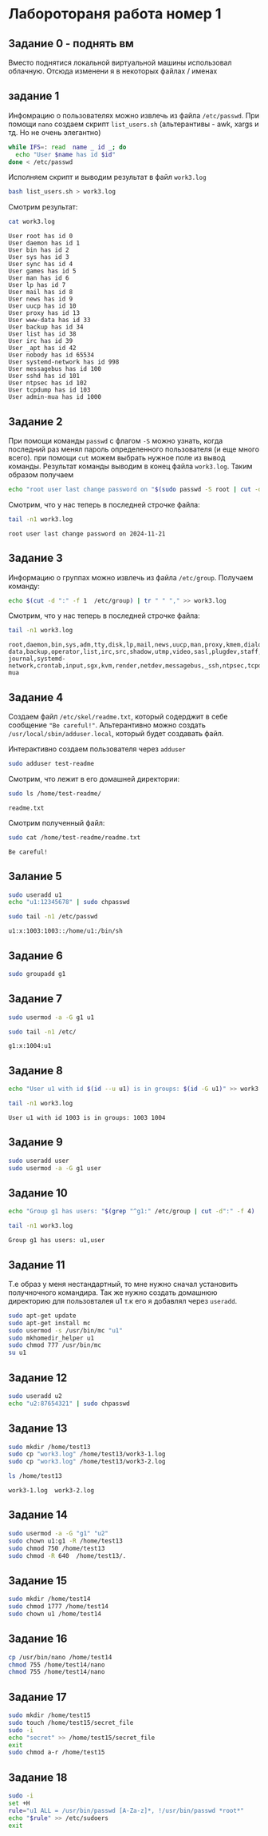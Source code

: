 # Лаборотораня работа номер 1
## Задание 0 - поднять вм
Вместо поднятися локальной виртуальной машины использовал облачную. Отсюда изменени я в некоторых файлах / именах

## задание 1
Инфомрацию о пользователях можно извлечь из файла `/etc/passwd`.
При помощи `nano` создаем скрипт `list_users.sh` (альтерантивы - awk, xargs и тд. Но не очень элегантно)
```bash
while IFS=: read  name _ id _; do
  echo "User $name has id $id"
done < /etc/passwd
```
Исполняем скрипт и выводим результат в файл `work3.log`
```bash
bash list_users.sh > work3.log
```
Смотрим результат:
```bash
cat work3.log
```
```
User root has id 0
User daemon has id 1
User bin has id 2
User sys has id 3
User sync has id 4
User games has id 5
User man has id 6
User lp has id 7
User mail has id 8
User news has id 9
User uucp has id 10
User proxy has id 13
User www-data has id 33
User backup has id 34
User list has id 38
User irc has id 39
User _apt has id 42
User nobody has id 65534
User systemd-network has id 998
User messagebus has id 100
User sshd has id 101
User ntpsec has id 102
User tcpdump has id 103
User admin-mua has id 1000
```

## Задание 2
При помощи команды `passwd` с флагом `-S` можно узнать, когда последний раз менял пароль определенного пользователя (и еще много всего). при помощи `cut` можем выбрать нужное поле из вывод команды. Результат команды выводим в конец файла `work3.log`.  Таким образом получаем
```bash
echo "root user last change password on "$(sudo passwd -S root | cut -d' ' -f3) >> work3.log
```
Смотрим, что у нас теперь в последней строчке файла:
```bash
tail -n1 work3.log
```
```
root user last change password on 2024-11-21
```

## Задание 3
Информацию о группах можно извлечь из файла `/etc/group`. Получаем команду:
```bash
echo $(cut -d ":" -f 1  /etc/group) | tr " " "," >> work3.log
```
Смотрим, что у нас теперь в последней строчке файла:
```bash
tail -n1 work3.log
```
```
root,daemon,bin,sys,adm,tty,disk,lp,mail,news,uucp,man,proxy,kmem,dialout,fax,voice,cdrom,floppy,tape,sudo,audio,dip,www-data,backup,operator,list,irc,src,shadow,utmp,video,sasl,plugdev,staff,games,users,nogroup,systemd-journal,systemd-network,crontab,input,sgx,kvm,render,netdev,messagebus,_ssh,ntpsec,tcpdump,admin-mua
```

## Задание 4

Создаем файл `/etc/skel/readme.txt`, который содерджит в себе сообщение `"Be careful!"`.
Альтерантивно можно создать `/usr/local/sbin/adduser.local`, который будет создавать файл.

Интерактивно создаем пользователя через `adduser`
```bash
sudo adduser test-readme
```
Смотрим, что лежит в его домашней директории:
```bash
sudo ls /home/test-readme/
```
```
readme.txt
```
Смотрим полученный файл:
```bash
sudo cat /home/test-readme/readme.txt
```
```
Be careful!
```

## Залание 5
```bash 
sudo useradd u1
echo "u1:12345678" | sudo chpasswd
```

```bash
sudo tail -n1 /etc/passwd
```
```
u1:x:1003:1003::/home/u1:/bin/sh
```

## Задание 6
```bash
sudo groupadd g1
```

## Задание 7
```bash
sudo usermod -a -G g1 u1
```
```bash
sudo tail -n1 /etc/
```
```
g1:x:1004:u1
```

## Задание 8
```bash
echo "User u1 with id $(id --u u1) is in groups: $(id -G u1)" >> work3.log 
```
```bash
tail -n1 work3.log
```
```
User u1 with id 1003 is in groups: 1003 1004
```

## Задание 9
```bash
sudo useradd user
sudo usermod -a -G g1 user
```

## Задание 10
```bash
echo "Group g1 has users: "$(grep "^g1:" /etc/group | cut -d":" -f 4)
```
```bash
tail -n1 work3.log 
```
```
Group g1 has users: u1,user
```

## Задание 11
Т.е образ у меня нестандартный, то мне нужно сначал установить получночного командира. Так же нужно создать домашнюю директорию для пользовталея u1 т.к его я добавлял через `useradd`.
```bash
sudo apt-get update
sudo apt-get install mc
sudo usermod -s /usr/bin/mc "u1"
sudo mkhomedir_helper u1
sudo chmod 777 /usr/bin/mc
su u1
```

##  Задание 12

```bash
sudo useradd u2
echo "u2:87654321" | sudo chpasswd
```

## Задание 13

```bash
sudo mkdir /home/test13
sudo cp "work3.log" /home/test13/work3-1.log
sudo cp "work3.log" /home/test13/work3-2.log
```

```bash
ls /home/test13
```
```
work3-1.log  work3-2.log
```

## Задание 14
```bash
sudo usermod -a -G "g1" "u2"
sudo chown u1:g1 -R /home/test13
sudo chmod 750 /home/test13
sudo chmod -R 640  /home/test13/.
```

## Задание 15
```bash
sudo mkdir /home/test14
sudo chmod 1777 /home/test14
sudo chown u1 /home/test14
```

## Задание 16
```bash
cp /usr/bin/nano /home/test14
chmod 755 /home/test14/nano
chmod 755 /home/test14/nano
```

## Задание 17
```bash
sudo mkdir /home/test15
sudo touch /home/test15/secret_file
sudo -i
echo "secret" >> /home/test15/secret_file
exit
sudo chmod a-r /home/test15
```

## Задание 18
```bash
sudo -i
set +H
rule="u1 ALL = /usr/bin/passwd [A-Za-z]*, !/usr/bin/passwd *root*"
echo "$rule" >> /etc/sudoers
exit
```
